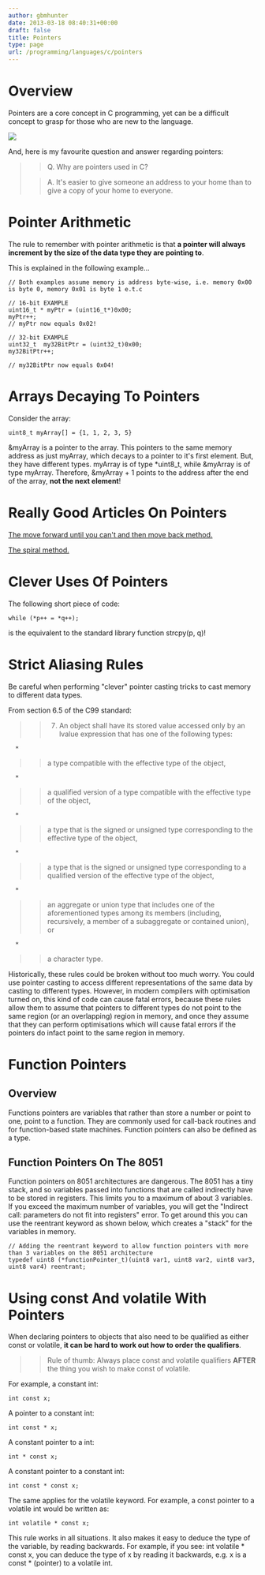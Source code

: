 ```yaml
---
author: gbmhunter
date: 2013-03-18 08:40:31+00:00
draft: false
title: Pointers
type: page
url: /programming/languages/c/pointers
---
```


# Overview




Pointers are a core concept in C programming, yet can be a difficult concept to grasp for those who are new to the language.




[![](/images/2013/03/pointing-hand-icon.png)
](/images/2013/03/pointing-hand-icon.png)




And, here is my favourite question and answer regarding pointers:




<blockquote>

> 
> Q. Why are pointers used in C?
> 
> 

> 
> A. It's easier to give someone an address to your home than to give a copy of your home to everyone.
> 
> 
</blockquote>




# Pointer Arithmetic




The rule to remember with pointer arithmetic is that **a pointer will always increment by the size of the data type they are pointing to**.




This is explained in the following example...



    
    // Both examples assume memory is address byte-wise, i.e. memory 0x00 is byte 0, memory 0x01 is byte 1 e.t.c
    
    // 16-bit EXAMPLE
    uint16_t * myPtr = (uint16_t*)0x00;
    myPtr++;
    // myPtr now equals 0x02!
    
    // 32-bit EXAMPLE
    uint32_t  my32BitPtr = (uint32_t)0x00;
    my32BitPtr++;
    
    // my32BitPtr now equals 0x04!
    




# Arrays Decaying To Pointers




Consider the array:



    
    uint8_t myArray[] = {1, 1, 2, 3, 5}




&myArray is a pointer to the array. This pointers to the same memory address as just myArray, which decays to a pointer to it's first element. But, they have different types. myArray is of type *uint8_t, while &myArray is of type myArray. Therefore, &myArray + 1 points to the address after the end of the array, **not the next element**! 




# Really Good Articles On Pointers




[The move forward until you can't and then move back method.](http://www.unixwiz.net/techtips/reading-cdecl.html)




[The spiral method.](http://c-faq.com/decl/spiral.anderson.html)




# Clever Uses Of Pointers




The following short piece of code:



    
    while (*p++ = *q++);




is the equivalent to the standard library function strcpy(p, q)!




# Strict Aliasing Rules




Be careful when performing "clever" pointer casting tricks to cast memory to different data types.




From section 6.5 of the C99 standard:




<blockquote>

> 
> 7. An object shall have its stored value accessed only by an lvalue expression that has one of the following types:
> 
> 
</blockquote>





	  * 


<blockquote>

> 
> a type compatible with the effective type of the object,
> 
> 
</blockquote>



	  * 


<blockquote>

> 
> a qualified version of a type compatible with the effective type of the object,
> 
> 
</blockquote>



	  * 


<blockquote>

> 
> a type that is the signed or unsigned type corresponding to the effective type of the object,
> 
> 
</blockquote>



	  * 


<blockquote>

> 
> a type that is the signed or unsigned type corresponding to a qualified version of the effective type of the object,
> 
> 
</blockquote>



	  * 


<blockquote>

> 
> an aggregate or union type that includes one of the aforementioned types among its members (including, recursively, a member of a subaggregate or contained union), or
> 
> 
</blockquote>



	  * 


<blockquote>

> 
> a character type.
> 
> 
</blockquote>






Historically, these rules could be broken without too much worry. You could use pointer casting to access different representations of the same data by casting to different types. However, in modern compilers with optimisation turned on, this kind of code can cause fatal errors, because these rules allow them to assume that pointers to different types do not point to the same region (or an overlapping) region in memory, and once they assume that they can perform optimisations which will cause fatal errors if the pointers do infact point to the same region in memory.




# Function Pointers




## Overview




Functions pointers are variables that rather than store a number or point to one, point to a function. They are commonly used for call-back routines and for function-based state machines. Function pointers can also be defined as a type.




## Function Pointers On The 8051




Function pointers on 8051 architectures are dangerous. The 8051 has a tiny stack, and so variables passed into functions that are called indirectly have to be stored in registers. This limits you to a maximum of about 3 variables. If you exceed the maximum number of variables, you will get the "Indirect call: parameters do not fit into registers" error. To get around this you can use the reentrant keyword as shown below, which creates a "stack" for the variables in memory.



    
    // Adding the reentrant keyword to allow function pointers with more than 3 variables on the 8051 architecture
    typedef uint8 (*functionPointer_t)(uint8 var1, uint8 var2, uint8 var3, uint8 var4) reentrant;




# Using const And volatile With Pointers




When declaring pointers to objects that also need to be qualified as either const  or volatile, **it can be hard to work out how to order the qualifiers**.




<blockquote>

> 
> Rule of thumb: Always place const and volatile qualifiers **AFTER** the thing you wish to make const of volatile.
> 
> 
</blockquote>




For example, a constant int:



    
    int const x;




A pointer to a constant int:



    
    int const * x;




A constant pointer to a int:



    
    int * const x;




A constant pointer to a constant int:



    
    int const * const x;




The same applies for the volatile keyword. For example, a const pointer to a volatile int would be written as:



    
    int volatile * const x;




This rule works in all situations. It also makes it easy to deduce the type of the variable, by reading backwards. For example, if you see: int volatile * const x, you can deduce the type of x by reading it backwards, e.g. x is a const * (pointer) to a volatile int.






